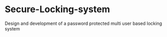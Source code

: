# Secure-Locking-system
Design and development of a password protected multi user based locking system
